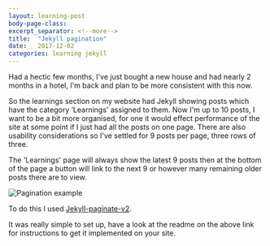 ```yaml
---
layout: learning-post
body-page-class:
excerpt_separator: <!--more-->
title:  "Jekyll pagination"
date:   2017-12-02
categories: learning jekyll
---
```


Had a hectic few months, I've just bought a new house and had nearly 2 months in a hotel, I'm back and plan to<!--more--> be more consistent with this now.

So the learnings section on my website had Jekyll showing posts which have the category ‘Learnings' assigned to them.  Now I'm up to 10 posts, I want to be a bit more organised, for one it would effect performance of the site at some point if I just had all the posts on one page.  There are also usability considerations so I've settled for 9 posts per page, three rows of three.

The 'Learnings' page will always show the latest 9 posts then at the bottom of the page a button will link to the next 9 or however many remaining older posts there are to view.

<img src="https://s3-eu-west-1.amazonaws.com/eskimo/button-screen.png" alt="Pagination example">

To do this I used <a href="https://github.com/sverrirs/jekyll-paginate-v2/blob/master/README-GENERATOR.md#site-configuration">Jekyll-paginate-v2</a>.

It was really simple to set up, have a look at the readme on the above link for instructions to get it implemented on your site.
